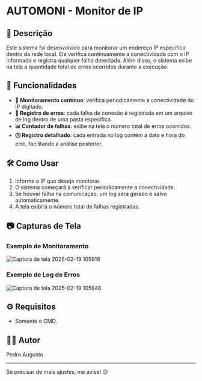 # AUTOMONI - Monitor de IP

## 📌 Descrição  
Este sistema foi desenvolvido para monitorar um endereço IP específico dentro da rede local. Ele verifica continuamente a conectividade com o IP informado e registra qualquer falha detectada. Além disso, o sistema exibe na tela a quantidade total de erros ocorridos durante a execução.

## 🔹 Funcionalidades  
- **📡 Monitoramento contínuo**: verifica periodicamente a conectividade do IP digitado.  
- **📜 Registro de erros**: cada falha de conexão é registrada em um arquivo de log dentro de uma pasta específica.  
- **📊 Contador de falhas**: exibe na tela o número total de erros ocorridos.  
- **🕒 Registro detalhado**: cada entrada no log contém a data e hora do erro, facilitando a análise posterior.  

## 🛠 Como Usar  
1. Informe o IP que deseja monitorar.  
2. O sistema começará a verificar periodicamente a conectividade.  
3. Se houver falha na comunicação, um log será gerado e salvo automaticamente.  
4. A tela exibirá o número total de falhas registradas.  

## 📷 Capturas de Tela  
### Exemplo de Monitoramento  
![Captura de tela 2025-02-19 105918](https://github.com/user-attachments/assets/fed72e5c-fe34-45e3-a62d-7bd96620ef17)  

### Exemplo de Log de Erros  
![Captura de tela 2025-02-19 105846](https://github.com/user-attachments/assets/c2207250-e7d0-4c81-af16-9eb821db54e5)  

## ⚙️ Requisitos  
- Somente o CMD.

## 👨‍💻 Autor  
Pedro Augusto

---

Se precisar de mais ajustes, me avise! 😊
